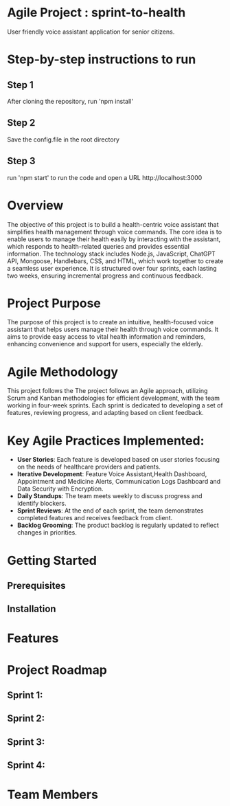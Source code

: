 # Agile Project : sprint-to-health

User friendly voice assistant application for senior citizens.

# Step-by-step instructions to run

## Step 1

After cloning the repository, run 'npm install'

## Step 2

Save the config.file in the root directory

## Step 3

run 'npm start' to run the code and open a URL http://localhost:3000


# Overview
The objective of this project is to build a health-centric voice assistant that simplifies health management through voice commands. The core idea is to enable users to manage their health easily by interacting with the assistant, which responds to health-related queries and provides essential information. The technology stack includes Node.js, JavaScript, ChatGPT API, Mongoose, Handlebars, CSS, and HTML, which work together to create a seamless user experience. It is structured over four sprints, each lasting two weeks, ensuring incremental progress and continuous feedback.

# Project Purpose

The purpose of this project is to create an intuitive, health-focused voice assistant that helps users manage their health through voice commands. It aims to provide easy access to vital health information and reminders, enhancing convenience and support for users, especially the elderly.

# Agile Methodology
This project follows the The project follows an Agile approach, utilizing Scrum and Kanban methodologies for efficient development, with the team working in four-week sprints. Each sprint is dedicated to developing a set of features, reviewing progress, and adapting based on client feedback.

# Key Agile Practices Implemented:
- **User Stories**: Each feature is developed based on user stories focusing on the needs of healthcare providers and patients.
- **Iterative Development**: Feature Voice Assistant,Health Dashboard, Appointment and Medicine Alerts, Communication Logs Dashboard and Data Security with Encryption. 
- **Daily Standups**: The team meets weekly to discuss progress and identify blockers.
- **Sprint Reviews**: At the end of each sprint, the team demonstrates completed features and receives feedback from client.
- **Backlog Grooming**: The product backlog is regularly updated to reflect changes in priorities.


# Getting Started
## Prerequisites
## Installation
# Features
# Project Roadmap
## Sprint 1:
## Sprint 2:
## Sprint 3:
## Sprint 4:

# Team Members


